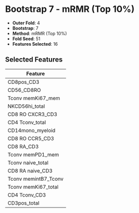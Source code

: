 # Bootstrap 7 - mRMR (Top 10%)

- **Outer Fold**: 4
- **Bootstrap**: 7
- **Method**: mRMR (Top 10%)
- **Fold Seed**: 51
- **Features Selected**: 16

## Selected Features

| Feature |
|---------|
| CD8pos_CD3 |
| CD56_CD8RO |
| Tconv memKi67_mem |
| NKCD56hi_total |
| CD8 RO CXCR3_CD3 |
| CD4 Tconv_total |
| CD14mono_myeloid |
| CD8 RO CCR5_CD3 |
| CD8 RA_CD3 |
| Tconv memPD1_mem |
| Tconv naive_total |
| CD8 RA naive_CD3 |
| Tconv memintB7_Tconv |
| Tconv memKi67_total |
| CD4 Tconv_CD3 |
| CD3pos_total |
